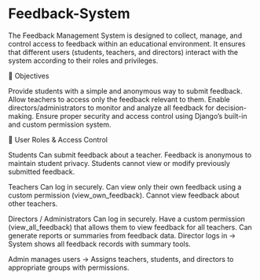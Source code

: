 # Feedback-System
The Feedback Management System is designed to collect, manage, and control access to feedback within an educational environment. It ensures that different users (students, teachers, and directors) interact with the system according to their roles and privileges.

🎯 Objectives

Provide students with a simple and anonymous way to submit feedback.
Allow teachers to access only the feedback relevant to them.
Enable directors/administrators to monitor and analyze all feedback for decision-making.
Ensure proper security and access control using Django’s built-in and custom permission system.

👥 User Roles & Access Control

Students
Can submit feedback about a teacher.
Feedback is anonymous to maintain student privacy.
Students cannot view or modify previously submitted feedback.

Teachers
Can log in securely.
Can view only their own feedback using a custom permission (view_own_feedback).
Cannot view feedback about other teachers.

Directors / Administrators
Can log in securely.
Have a custom permission (view_all_feedback) that allows them to view feedback for all teachers.
Can generate reports or summaries from feedback data.
Director logs in → System shows all feedback records with summary tools.

Admin manages users → Assigns teachers, students, and directors to appropriate groups with permissions.
